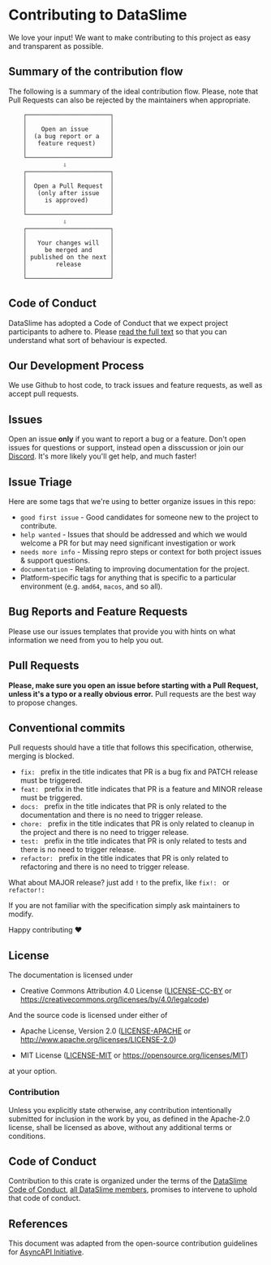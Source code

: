 # Contributing to DataSlime

We love your input! We want to make contributing to this project as easy and transparent as possible.

## Summary of the contribution flow

The following is a summary of the ideal contribution flow. Please, note that Pull Requests can also be rejected by the maintainers when appropriate.

```
    ┌───────────────────────┐
    │                       │
    │    Open an issue      │
    │  (a bug report or a   │
    │   feature request)    │
    │                       │
    └───────────────────────┘
               ⇩
    ┌───────────────────────┐
    │                       │
    │  Open a Pull Request  │
    │   (only after issue   │
    │     is approved)      │
    │                       │
    └───────────────────────┘
               ⇩
    ┌───────────────────────┐
    │                       │
    │   Your changes will   │
    │     be merged and     │
    │ published on the next │
    │        release        │
    │                       │
    └───────────────────────┘
```

## Code of Conduct

DataSlime has adopted a Code of Conduct that we expect project participants to adhere to. Please [read the full text](./CODE_OF_CONDUCT.md) so that you can understand what sort of behaviour is expected.

## Our Development Process

We use Github to host code, to track issues and feature requests, as well as accept pull requests.

## Issues

Open an issue **only** if you want to report a bug or a feature. Don't open issues for questions or support, instead open a disscussion or join our [Discord](https://discord.gg/uvcanfnz5B). It's more likely you'll get help, and much faster!

## Issue Triage

Here are some tags that we're using to better organize issues in this repo:

- `good first issue` - Good candidates for someone new to the project to contribute.
- `help wanted` - Issues that should be addressed and which we would welcome a
  PR for but may need significant investigation or work
- `needs more info` - Missing repro steps or context for both project issues \&
  support questions.
- `documentation` - Relating to improving documentation for the project.
- Platform-specific tags for anything that is specific to a particular
  environment (e.g. `amd64`, `macos`, and so all).

## Bug Reports and Feature Requests

Please use our issues templates that provide you with hints on what information we need from you to help you out.

## Pull Requests

**Please, make sure you open an issue before starting with a Pull Request, unless it's a typo or a really obvious error.** Pull requests are the best way to propose changes.

## Conventional commits

Pull requests should have a title that follows this specification, otherwise, merging is blocked.

- `fix: ` prefix in the title indicates that PR is a bug fix and PATCH release must be triggered.
- `feat: ` prefix in the title indicates that PR is a feature and MINOR release must be triggered.
- `docs: ` prefix in the title indicates that PR is only related to the documentation and there is no need to trigger release.
- `chore: ` prefix in the title indicates that PR is only related to cleanup in the project and there is no need to trigger release.
- `test: ` prefix in the title indicates that PR is only related to tests and there is no need to trigger release.
- `refactor: ` prefix in the title indicates that PR is only related to refactoring and there is no need to trigger release.

What about MAJOR release? just add `!` to the prefix, like `fix!: ` or `refactor!: `

If you are not familiar with the specification simply ask maintainers to modify.

Happy contributing :heart:

## License

The documentation is licensed under

- Creative Commons Attribution 4.0 License ([LICENSE-CC-BY](LICENSE-CC-BY)
  or https://creativecommons.org/licenses/by/4.0/legalcode)

And the source code is licensed under either of

- Apache License, Version 2.0 ([LICENSE-APACHE](LICENSE-APACHE) or
  http://www.apache.org/licenses/LICENSE-2.0)

- MIT License ([LICENSE-MIT](LICENSE-MIT) or
  https://opensource.org/licenses/MIT)

at your option.

### Contribution

Unless you explicitly state otherwise, any contribution intentionally submitted
for inclusion in the work by you, as defined in the Apache-2.0 license, shall be
licensed as above, without any additional terms or conditions.

## Code of Conduct

Contribution to this crate is organized under the terms of the [DataSlime Code of
Conduct][coc], [all DataSlime members][members], promises
to intervene to uphold that code of conduct.

[coc]: CODE_OF_CONDUCT.md
[members]: https://github.com/orgs/dataslime/teams/all

## References

This document was adapted from the open-source contribution guidelines for [AsyncAPI Initiative](https://github.com/asyncapi/.github/blob/master/CONTRIBUTING.md).
